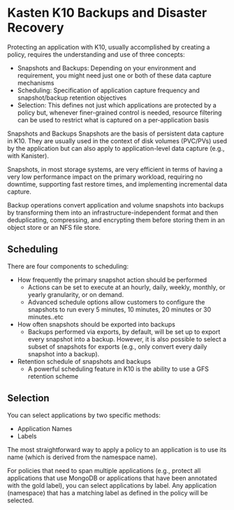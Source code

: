 # Kasten K10 Backups and Disaster Recovery

Protecting an application with K10, usually accomplished by creating a policy, requires the understanding and use of three concepts:

- Snapshots and Backups: Depending on your environment and requirement, you might need just one or both of these data capture mechanisms
- Scheduling: Specification of application capture frequency and snapshot/backup retention objectives
- Selection: This defines not just which applications are protected by a policy but, whenever finer-grained control is needed, resource filtering can be used to restrict what is captured on a per-application basis

Snapshots and Backups
Snapshots are the basis of persistent data capture in K10. They are usually used in the context of disk volumes (PVC/PVs) used by the application but can also apply to application-level data capture (e.g., with Kanister).

Snapshots, in most storage systems, are very efficient in terms of having a very low performance impact on the primary workload, requiring no downtime, supporting fast restore times, and implementing incremental data capture.

Backup operations convert application and volume snapshots into backups by transforming them into an infrastructure-independent format and then deduplicating, compressing, and encrypting them before storing them in an object store or an NFS file store.

## Scheduling

There are four components to scheduling:

- How frequently the primary snapshot action should be performed
  - Actions can be set to execute at an hourly, daily, weekly, monthly, or yearly granularity, or on demand.
  - Advanced schedule options allow customers to configure the snapshots to run every 5 minutes, 10 minutes, 20 minutes or 30 minutes..etc
- How often snapshots should be exported into backups
  - Backups performed via exports, by default, will be set up to export every snapshot into a backup. However, it is also possible to select a subset of snapshots for exports (e.g., only convert every daily snapshot into a backup).
- Retention schedule of snapshots and backups
  - A powerful scheduling feature in K10 is the ability to use a GFS retention scheme


## Selection

You can select applications by two specific methods:
- Application Names
- Labels


The most straightforward way to apply a policy to an application is to use its name (which is derived from the namespace name).

For policies that need to span multiple applications (e.g., protect all applications that use MongoDB or applications that have been annotated with the gold label), you can select applications by label. Any application (namespace) that has a matching label as defined in the policy will be selected.

